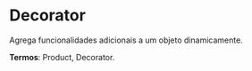 
# Decorator

Agrega funcionalidades adicionais a um objeto dinamicamente.

**Termos**: Product, Decorator.


